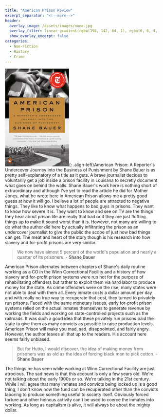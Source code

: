 ```yaml
---
title: "American Prison Review"
excerpt_separator: "<!--more-->"
header:
  overlay_image: /assets/images/none.jpg
  overlay_filter: linear-gradient(rgba(198, 142, 64, 1), rgba(6, 6, 4, 1))
  show_overlay_excerpt: false
categories:
  - Non-Fiction
  - History
  - Crime
---
```

![american-prison-cover](/assets/images/american-prison.jpg){: .align-left}American Prison: A Reporter's Undercover Journey into the Business of Punishment by Shane Bauer is as pretty self-explanatory of a title as it gets. A brave journalist decides to voluntarily get a job inside a prison facility in Louisana to secretly document what goes on behind the walls. Shane Bauer's work here is nothing short of extraordinary and although I've yet to read the article he did for Mother Jones, what he wrote here in American Prison allows me a pretty good guess at how it will go. I believe a lot of people are attracted to negative things. They like to know what happens to bad guys in prisons. They want to know how severe it is. They want to know and see on TV are the things they hear about prison life are really that bad or if they are just fluffing things up to make it sound worst than it is. However, not many are willing to do what the author did here by actually infiltrating the prison as an undercover journalist to give the public the scope of just how bad things can get. The meat and heart of the story though is his research into how slavery and for-profit prisons are very similar.

>We now have almost 5 percent of the world's population and nearly a quarter of its prisoners. - **Shane Bauer**

American Prison alternates between chapters of Shane's daily routine working as a CO in the Winn Correctional Facility and a history of how slavery and for-profit prison systems were run not for the purpose of rehabilitating offenders but rather to exploit them via hard labor to produce money for the state. As crime offenders were on the rise, many states were not able to deal with them all. Every inmate costs a dollar amount per day and with really no true way to recuperate that cost, they turned to privately run prisons. Faced with the same monetary issues, early for-profit prison systems relied on the actual inmates themselves to generate revenue by working the fields and working on state-controlled projects such as the railroads. It was such a good idea that these privately run prisons paid the state to give them as many convicts as possible to raise production levels. American Prison will make you mad, sad, disappointed, and fairly angry. However, the author leaves all that up to the readers. His account here seems fairly unbiased.

>But for Hutto, I would discover, the idea of making money from prisoners was as old as the idea of forcing black men to pick cotton. - **Shane Bauer**

The things he has seen while working at Winn Correctional Facility are just atrocious. The sad news is that this account is only a few years old. We're not talking about the early 1900s or so. We're talking in the 21st century. While I will agree that many inmates and convicts being locked up is a good thing, I don't know how the fund can be recuperated other than the convicts laboring to produce something useful to society itself. Obviously forced torture and other heinous activity can't be used to coerce the inmates into working. As long as capitalism is alive, it will always be about the mighty dollar. 